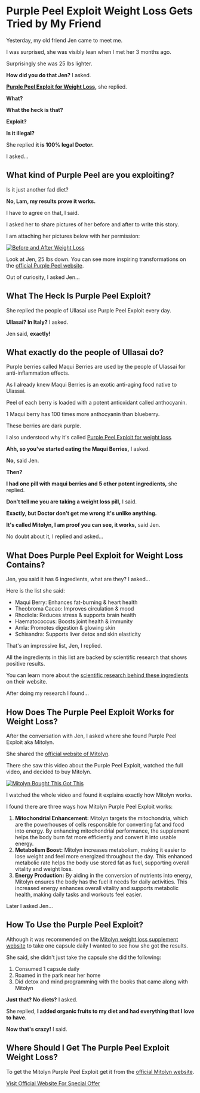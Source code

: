<!DOCTYPE html>
<html lang="en">
<body>
<h1>Purple Peel Exploit Weight Loss Gets Tried by My Friend</h1>
<p>Yesterday, my old friend Jen came to meet me.</p>
<p>I was surprised, she was visibly lean when I met her 3 months ago.</p>
<p>Surprisingly she was 25 lbs lighter.</p>
<div class="testimonial">
<p><strong>How did you do that Jen?</strong> I asked.</p>
<p><a href="https://heradvise.com/purplepeelexploit"><strong>Purple Peel Exploit for Weight Loss,</strong></a> she replied.</p>
<p><strong>What?</strong></p>
<p><strong>What the heck is that?</strong></p>
<p><strong>Exploit?</strong></p>
<p><strong>Is it illegal?</strong></p>
<p>She replied <strong>it is 100% legal Doctor.</strong></p>
</div>
<p>I asked...</p>
<h2>What kind of Purple Peel are you exploiting?</h2>
<p>Is it just another fad diet?</p>
<div class="testimonial">
<p><strong>No, Lam, my results prove it works.</strong></p>
</div>
<p>I have to agree on that, I said.</p>
<p>I asked her to share pictures of her before and after to write this story.</p>
<p>I am attaching her pictures below with her permission:</p>
  
<a href="https://heradvise.com/purplepeelexploit">![Before and After Weight Loss](https://github.com/user-attachments/assets/254a88e9-ee4a-47a4-a774-6b7524655d87)</a>

<p>Look at Jen, 25 lbs down. You can see more inspiring transformations on the <a href="https://heradvise.com/purplepeelexploit">official Purple Peel website</a>.</p>
<p>Out of curiosity, I asked Jen...</p>
<h2>What The Heck Is Purple Peel Exploit?</h2>
<div class="testimonial">
<p>She replied the people of Ullasai use Purple Peel Exploit every day.</p>
<p><strong>Ullasai? In Italy?</strong> I asked.</p>
<p>Jen said, <strong>exactly!</strong></p>
</div>
<h2>What exactly do the people of Ullasai do?</h2>
<p>Purple berries called Maqui Berries are used by the people of Ulassai for anti-inflammation effects.</p>
<p>As I already knew Maqui Berries is an exotic anti-aging food native to Ulassai.</p>
<p>Peel of each berry is loaded with a potent antioxidant called anthocyanin.</p>
<p>1 Maqui berry has 100 times more anthocyanin than blueberry.</p>
<p>These berries are dark purple.</p>
<p>I also understood why it's called <a href="https://heradvise.com/purplepeelexploit">Purple Peel Exploit for weight loss</a>.</p>
<div class="testimonial">
<p><strong>Ahh, so you've started eating the Maqui Berries,</strong> I asked.</p>
<p><strong>No,</strong> said Jen.</p>
<p><strong>Then?</strong></p>
<p><strong>I had one pill with maqui berries and 5 other potent ingredients,</strong> she replied.</p>
<p><strong>Don't tell me you are taking a weight loss pill,</strong> I said.</p>
<p><strong>Exactly, but Doctor don't get me wrong it's unlike anything.</strong></p>
<p><strong>It's called Mitolyn, I am proof you can see, it works,</strong> said Jen.</p>
</div>
<p>No doubt about it, I replied and asked...</p>
<h2>What Does Purple Peel Exploit for Weight Loss Contains?</h2>
<p>Jen, you said it has 6 ingredients, what are they? I asked...</p>
<p>Here is the list she said:</p>
<ul class="ingredient-list">
<li><span class="highlight">Maqui Berry:</span> Enhances fat-burning & heart health</li>
<li><span class="highlight">Theobroma Cacao:</span> Improves circulation & mood</li>
<li><span class="highlight">Rhodiola:</span> Reduces stress & supports brain health</li>
<li><span class="highlight">Haematococcus:</span> Boosts joint health & immunity</li>
<li><span class="highlight">Amla:</span> Promotes digestion & glowing skin</li>
<li><span class="highlight">Schisandra:</span> Supports liver detox and skin elasticity</li>
</ul>
<p>That's an impressive list, Jen, I replied.</p>
<p>All the ingredients in this list are backed by scientific research that shows positive results.</p>
<p>You can learn more about the <a href="https://heradvise.com/purplepeelexploit">scientific research behind these ingredients</a> on their website.</p>
<p>After doing my research I found...</p>
<h2>How Does The Purple Peel Exploit Works for Weight Loss?</h2>
<p>After the conversation with Jen, I asked where she found Purple Peel Exploit aka Mitolyn.</p>
<p>She shared the <a href="https://heradvise.com/purplepeelexploit">official website of Mitolyn</a>.</p>
<p>There she saw this video about the Purple Peel Exploit, watched the full video, and decided to buy Mitolyn.</p>

<a href="https://heradvise.com/purplepeelexploit">![Mitolyn Bought This Got This](https://github.com/user-attachments/assets/56e37c07-b63a-4a66-ac6c-90759badcc85)</a>


<p>I watched the whole video and found it explains exactly how Mitolyn works.</p>
<p>I found there are three ways how Mitolyn Purple Peel Exploit works:</p>
<ol class="steps">
<li><strong>Mitochondrial Enhancement:</strong> Mitolyn targets the mitochondria, which are the powerhouses of cells responsible for converting fat and food into energy. By enhancing mitochondrial performance, the supplement helps the body burn fat more efficiently and convert it into usable energy.</li>
<li><strong>Metabolism Boost:</strong> Mitolyn increases metabolism, making it easier to lose weight and feel more energized throughout the day. This enhanced metabolic rate helps the body use stored fat as fuel, supporting overall vitality and weight loss.</li>
<li><strong>Energy Production:</strong> By aiding in the conversion of nutrients into energy, Mitolyn ensures the body has the fuel it needs for daily activities. This increased energy enhances overall vitality and supports metabolic health, making daily tasks and workouts feel easier.</li>
</ol>
<p>Later I asked Jen...</p>
<h2>How To Use the Purple Peel Exploit?</h2>
<p>Although it was recommended on the <a href="https://heradvise.com/purplepeelexploit">Mitolyn weight loss supplement website</a> to take one capsule daily I wanted to see how she got the results.</p>
<p>She said, she didn't just take the capsule she did the following:</p>
<ol class="steps">
<li>Consumed 1 capsule daily</li>
<li>Roamed in the park near her home</li>
<li>Did detox and mind programming with the books that came along with Mitolyn</li>
</ol>
<div class="testimonial">
<p><strong>Just that? No diets?</strong> I asked.</p>
<p>She replied, <strong>I added organic fruits to my diet and had everything that I love to have.</strong></p>
<p><strong>Now that's crazy!</strong> I said.</p>
</div>
<h2>Where Should I Get The Purple Peel Exploit Weight Loss?</h2>
<p>To get the Mitolyn Purple Peel Exploit get it from the <a href="https://heradvise.com/purplepeelexploit">official Mitolyn website</a>.</p>
<a href="https://heradvise.com/purplepeelexploit" class="cta-button">Visit Official Website For Special Offer</a>
</body>
</html>
